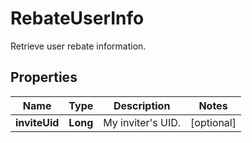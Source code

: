 
# RebateUserInfo

Retrieve user rebate information.

## Properties

Name | Type | Description | Notes
------------ | ------------- | ------------- | -------------
**inviteUid** | **Long** | My inviter&#39;s UID. |  [optional]


